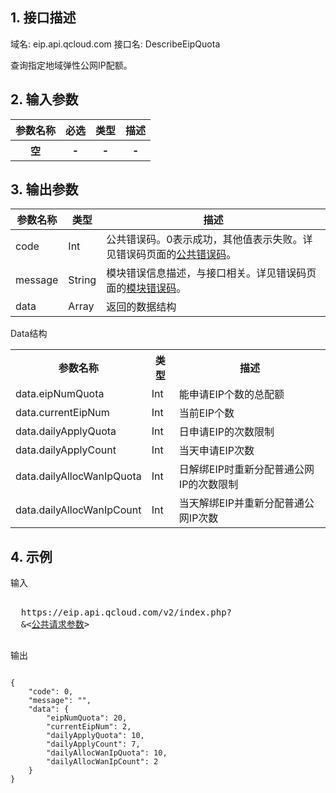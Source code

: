 ## 1. 接口描述
 
域名: eip.api.qcloud.com
接口名: DescribeEipQuota

查询指定地域弹性公网IP配额。

 

## 2. 输入参数
 

<table class="t"><tbody><tr>
<th>参数名称</th>
<th>必选</th>
<th>类型</th>
<th>描述</th>
<tr>
<th>空</th>
<th>-</th>
<th>-</th>
<th>-</th>
</tbody></table>

 

## 3. 输出参数
| 参数名称 | 类型 | 描述 |
|---------|---------|---------|
| code | Int | 公共错误码。0表示成功，其他值表示失败。详见错误码页面的[公共错误码](https://www.qcloud.com/doc/api/372/%E9%94%99%E8%AF%AF%E7%A0%81#1.E3.80.81.E5.85.AC.E5.85.B1.E9.94.99.E8.AF.AF.E7.A0.81)。|
| message | String | 模块错误信息描述，与接口相关。详见错误码页面的[模块错误码](https://www.qcloud.com/doc/api/372/%E9%94%99%E8%AF%AF%E7%A0%81#2.E3.80.81.E6.A8.A1.E5.9D.97.E9.94.99.E8.AF.AF.E7.A0.81)。|
| data |   Array | 返回的数据结构|

Data结构

<table class="t"><tbody><tr>
<th><b>参数名称</b></th>
<th><b>类型</b></th>
<th><b>描述</b></th>
<tr>
<td> data.eipNumQuota <td> Int <td> 能申请EIP个数的总配额
<tr>
<td> data.currentEipNum <td> Int <td> 当前EIP个数
<tr>
<td> data.dailyApplyQuota <td> Int <td> 日申请EIP的次数限制
<tr>
<td> data.dailyApplyCount <td> Int <td> 当天申请EIP次数
<tr>
<td> data.dailyAllocWanIpQuota <td> Int <td> 日解绑EIP时重新分配普通公网IP的次数限制
<tr>
<td> data.dailyAllocWanIpCount <td> Int <td> 当天解绑EIP并重新分配普通公网IP次数
</tbody></table>

 

## 4. 示例
 
输入
<pre>

  https://eip.api.qcloud.com/v2/index.php?
  &<<a href="https://www.qcloud.com/doc/api/229/6976">公共请求参数</a>>

</pre>

输出
```

{
    "code": 0,
    "message": "",
    "data": {
        "eipNumQuota": 20,
        "currentEipNum": 2,
        "dailyApplyQuota": 10,
        "dailyApplyCount": 7,
        "dailyAllocWanIpQuota": 10,
        "dailyAllocWanIpCount": 2    
    }
}

```

